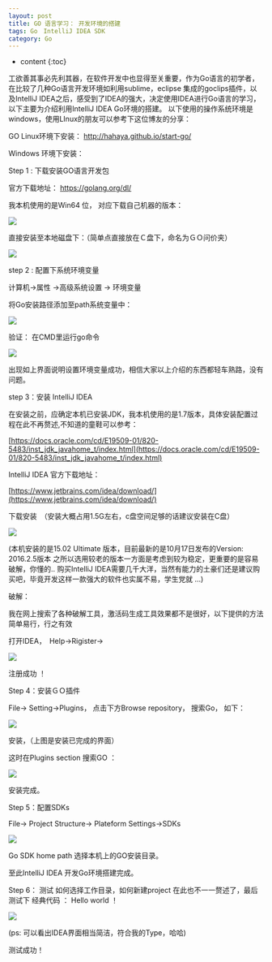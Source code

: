 ```yaml
---
layout: post
title: GO 语言学习： 开发环境的搭建
tags: Go　IntelliJ IDEA SDK
category: Go
---
```


* content
{:toc}


工欲善其事必先利其器，在软件开发中也显得至关重要，作为Go语言的初学者，在比较了几种Go语言开发环境如利用sublime，eclipse 集成的goclips插件，以及IntelliJ IDEA之后，感受到了IDEA的强大，决定使用IDEA进行Go语言的学习，以下主要为介绍利用IntelliJ IDEA Go环境的搭建。
以下使用的操作系统环境是windows，使用LInux的朋友可以参考下这位博友的分享：

GO Linux环境下安装：
 [http://hahaya.github.io/start-go/ ](http://hahaya.github.io/start-go/ )

Windows 环境下安装：

Step 1 : 下载安装GO语言开发包

官方下载地址： [https://golang.org/dl/ ](https://golang.org/dl/) 

我本机使用的是Win64 位， 对应下载自己机器的版本：

![](http://i.imgur.com/heFo5C9.png)


直接安装至本地磁盘下：（简单点直接放在Ｃ盘下，命名为ＧＯ问价夹）

![](http://i.imgur.com/gqbDw3n.png)

step 2 : 配置下系统环境变量


计算机->属性 ->高级系统设置 -> 环境变量 

将Go安装路径添加至path系统变量中： 

![](http://i.imgur.com/WUlc54H.png)

验证： 在CMD里运行go命令

![](http://i.imgur.com/XRh8jFO.png)

出现如上界面说明设置环境变量成功，相信大家以上介绍的东西都轻车熟路，没有问题。

step 3：安装 IntelliJ IDEA 

在安装之前，应确定本机已安装JDK，我本机使用的是1.7版本，具体安装配置过程在此不再赘述,不知道的童鞋可以参考： 
 
[https://docs.oracle.com/cd/E19509-01/820-5483/inst_jdk_javahome_t/index.html](https://docs.oracle.com/cd/E19509-01/820-5483/inst_jdk_javahome_t/index.html)

IntelliJ IDEA 官方下载地址：

[https://www.jetbrains.com/idea/download/](https://www.jetbrains.com/idea/download/)

下载安装　（安装大概占用1.5G左右，c盘空间足够的话建议安装在C盘）


![](http://i.imgur.com/gqWUMZj.png)

(本机安装的是15.02 Ultimate 版本，目前最新的是10月17日发布的Version: 2016.2.5版本
之所以选用较老的版本一方面是考虑到较为稳定，更重要的是容易破解，你懂的.. 购买IntelliJ IDEA需要几千大洋，当然有能力的土豪们还是建议购买吧，毕竟开发这样一款强大的软件也实属不易，学生党就 ...)


破解：

我在网上搜索了各种破解工具，激活码生成工具效果都不是很好，以下提供的方法简单易行，行之有效　

打开IDEA，　Help->Rigister->

![](http://i.imgur.com/1KXmQmQ.png)

注册成功 ！


Step 4：安装ＧＯ插件


File-> Setting->Plugins， 点击下方Browse repository， 搜索Go， 如下：


![](http://i.imgur.com/46dMUHQ.png)

安装，（上图是安装已完成的界面）

这时在Plugins section 搜索GO ：

![](http://i.imgur.com/Agse5lz.png)

安装完成。

Step 5：配置SDKs

File-> Project Structure-> Plateform Settings->SDKs

![](http://i.imgur.com/ho0dzso.png)

Go SDK home path 选择本机上的GO安装目录。

至此IntelliJ IDEA 开发Go环境搭建完成。

Step 6： 测试
如何选择工作目录，如何新建project 在此也不一一赘述了，最后测试下
经典代码 ： Hello world ！

![](http://i.imgur.com/f5EACke.png)

(ps: 可以看出IDEA界面相当简洁，符合我的Type，哈哈)

测试成功！ 


























